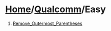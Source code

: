 # [Home](./../..)/[Qualcomm](./..)/Easy
1. [Remove_Outermost_Parentheses](./Remove_Outermost_Parentheses.md)
